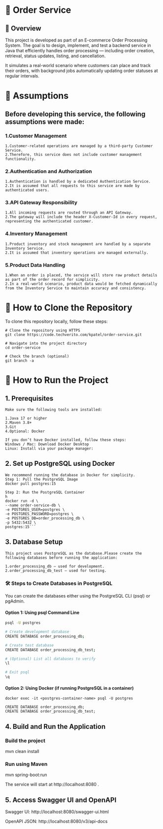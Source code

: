#  🛒 Order Service

## 📖 Overview

 This project is developed as part of an E-commerce Order Processing System.
The goal is to design, implement, and test a backend service in Java that efficiently handles order processing — including order creation, retrieval, status updates, listing, and cancellation.

It simulates a real-world scenario where customers can place and track their orders, with background jobs automatically updating order statuses at regular intervals.

# 📘 Assumptions

## Before developing this service, the following assumptions were made:

### 1.Customer Management
    1.Customer-related operations are managed by a third-party Customer Service.
    2.Therefore, this service does not include customer management functionality. 

### 2.Authentication and Authorization
    1.Authentication is handled by a dedicated Authentication Service.
    2.It is assumed that all requests to this service are made by authenticated users.

### 3.API Gateway Responsibility
    1.All incoming requests are routed through an API Gateway.
    2.The gateway will include the header X-Customer-Id in every request, representing the authenticated customer.

### 4.Inventory Management
    1.Product inventory and stock management are handled by a separate Inventory Service.
    2.It is assumed that inventory operations are managed externally.

### 5.Product Data Handling
    1.When an order is placed, the service will store raw product details as part of the order record for simplicity.
    2.In a real-world scenario, product data would be fetched dynamically from the Inventory Service to maintain accuracy and consistency.

# 📂 How to Clone the Repository

To clone this repository locally, follow these steps:
```shell
# Clone the repository using HTTPS
git clone https://code.techverito.com/kpatel/order-service.git

# Navigate into the project directory
cd order-service

# Check the branch (optional)
git branch -a
```
# 📂 How to Run the Project
## 1. Prerequisites
    Make sure the following tools are installed:

    1.Java 17 or higher
    2.Maven 3.8+
    3.Git
    4.Optional: Docker

    If you don’t have Docker installed, follow these steps:
    Windows / Mac: Download Docker Desktop
    Linux: Install via your package manager:

##  2. Set up PostgreSQL using Docker
    We recommend running the database in Docker for simplicity.
    Step 1: Pull the PostgreSQL Image
    docker pull postgres:15

    Step 2: Run the PostgreSQL Container
    h
    docker run -d \
    --name order-service-db \
    -e POSTGRES_USER=postgres \
    -e POSTGRES_PASSWORD=postgres \
    -e POSTGRES_DB=order_processing_db \
    -p 5432:5432 \
    postgres:15```


## 3. Database Setup
    This project uses PostgreSQL as the database.Please create the following databases before running the application:

    1.order_processing_db — used for development.
    2.order_processing_db_test — used for testing.

### 🛠️ Steps to Create Databases in PostgreSQL

You can create the databases either using the PostgreSQL CLI (psql) or pgAdmin.

#### Option 1: Using psql Command Line
```bash
psql -U postgres

# Create development database
CREATE DATABASE order_processing_db;

# Create test database
CREATE DATABASE order_processing_db_test;

# (Optional) List all databases to verify
\l

# Exit psql
\q
```

#### Option 2: Using Docker (if running PostgreSQL in a container)
    docker exec -it <postgres-container-name> psql -U postgres

    CREATE DATABASE order_processing_db;
    CREATE DATABASE order_processing_db_test;

## 4. Build and Run the Application
### Build the project
mvn clean install

### Run using Maven
mvn spring-boot:run

The service will start at http://localhost:8080
.

## 5. Access Swagger UI and OpenAPI

Swagger UI: http://localhost:8080/swagger-ui.html

OpenAPI JSON: http://localhost:8080/v3/api-docs



